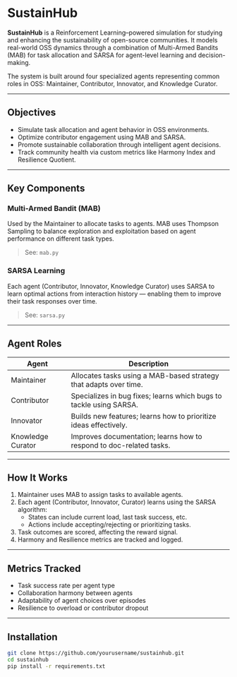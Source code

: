 # SustainHub

**SustainHub** is a Reinforcement Learning–powered simulation for studying and enhancing the sustainability of open-source communities. It models real-world OSS dynamics through a combination of Multi-Armed Bandits (MAB) for task allocation and SARSA for agent-level learning and decision-making.

The system is built around four specialized agents representing common roles in OSS: Maintainer, Contributor, Innovator, and Knowledge Curator.

---

## Objectives

- Simulate task allocation and agent behavior in OSS environments.
- Optimize contributor engagement using MAB and SARSA.
- Promote sustainable collaboration through intelligent agent decisions.
- Track community health via custom metrics like Harmony Index and Resilience Quotient.

---

## Key Components

### Multi-Armed Bandit (MAB)

Used by the Maintainer to allocate tasks to agents. MAB uses Thompson Sampling to balance exploration and exploitation based on agent performance on different task types.

> See: `mab.py`

### SARSA Learning

Each agent (Contributor, Innovator, Knowledge Curator) uses SARSA to learn optimal actions from interaction history — enabling them to improve their task responses over time.

> See: `sarsa.py`

---

## Agent Roles

| Agent               | Description |
|---------------------|-------------|
| Maintainer          | Allocates tasks using a MAB-based strategy that adapts over time. |
| Contributor         | Specializes in bug fixes; learns which bugs to tackle using SARSA. |
| Innovator           | Builds new features; learns how to prioritize ideas effectively. |
| Knowledge Curator   | Improves documentation; learns how to respond to doc-related tasks. |

---

## How It Works

1. Maintainer uses MAB to assign tasks to available agents.
2. Each agent (Contributor, Innovator, Curator) learns using the SARSA algorithm:
   - States can include current load, last task success, etc.
   - Actions include accepting/rejecting or prioritizing tasks.
3. Task outcomes are scored, affecting the reward signal.
4. Harmony and Resilience metrics are tracked and logged.

---

## Metrics Tracked

- Task success rate per agent type
- Collaboration harmony between agents
- Adaptability of agent choices over episodes
- Resilience to overload or contributor dropout

---

## Installation

```bash
git clone https://github.com/yourusername/sustainhub.git
cd sustainhub
pip install -r requirements.txt
